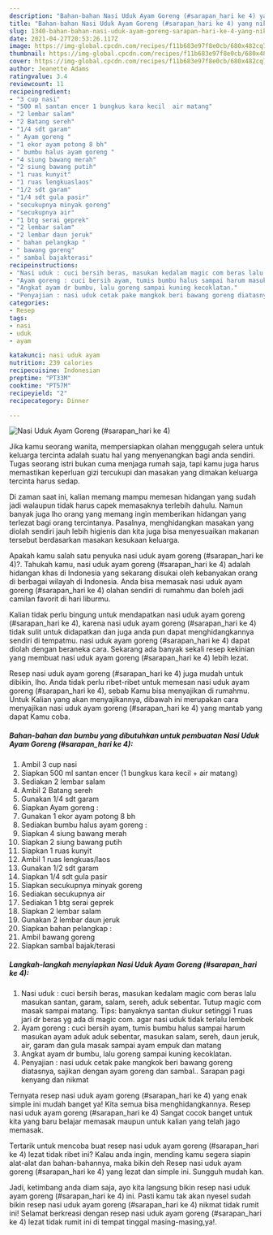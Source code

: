 ```yaml
---
description: "Bahan-bahan Nasi Uduk Ayam Goreng (#sarapan_hari ke 4) yang nikmat dan Mudah Dibuat"
title: "Bahan-bahan Nasi Uduk Ayam Goreng (#sarapan_hari ke 4) yang nikmat dan Mudah Dibuat"
slug: 1340-bahan-bahan-nasi-uduk-ayam-goreng-sarapan-hari-ke-4-yang-nikmat-dan-mudah-dibuat
date: 2021-04-27T20:53:26.117Z
image: https://img-global.cpcdn.com/recipes/f11b683e97f8e0cb/680x482cq70/nasi-uduk-ayam-goreng-sarapan_hari-ke-4-foto-resep-utama.jpg
thumbnail: https://img-global.cpcdn.com/recipes/f11b683e97f8e0cb/680x482cq70/nasi-uduk-ayam-goreng-sarapan_hari-ke-4-foto-resep-utama.jpg
cover: https://img-global.cpcdn.com/recipes/f11b683e97f8e0cb/680x482cq70/nasi-uduk-ayam-goreng-sarapan_hari-ke-4-foto-resep-utama.jpg
author: Jeanette Adams
ratingvalue: 3.4
reviewcount: 11
recipeingredient:
- "3 cup nasi"
- "500 ml santan encer 1 bungkus kara kecil  air matang"
- "2 lembar salam"
- "2 Batang sereh"
- "1/4 sdt garam"
- " Ayam goreng "
- "1 ekor ayam potong 8 bh"
- " bumbu halus ayam goreng "
- "4 siung bawang merah"
- "2 siung bawang putih"
- "1 ruas kunyit"
- "1 ruas lengkuaslaos"
- "1/2 sdt garam"
- "1/4 sdt gula pasir"
- "secukupnya minyak goreng"
- "secukupnya air"
- "1 btg serai geprek"
- "2 lembar salam"
- "2 lembar daun jeruk"
- " bahan pelangkap "
- " bawang goreng"
- " sambal bajakterasi"
recipeinstructions:
- "Nasi uduk : cuci bersih beras, masukan kedalam magic com beras lalu masukan santan, garam, salam, sereh, aduk sebentar. Tutup magic com masak sampai matang. Tips: banyaknya santan diukur setinggi 1 ruas jari dr beras yg ada di magic com. agar nasi uduk tidak terlalu lembek"
- "Ayam goreng : cuci bersih ayam, tumis bumbu halus sampai harum masukan ayam aduk aduk sebentar, masukan salam, sereh, daun jeruk, air, garam dan gula masak sampai ayam empuk dan matang"
- "Angkat ayam dr bumbu, lalu goreng sampai kuning kecoklatan."
- "Penyajian : nasi uduk cetak pake mangkok beri bawang goreng diatasnya, sajikan dengan ayam goreng dan sambal.. Sarapan pagi kenyang dan nikmat"
categories:
- Resep
tags:
- nasi
- uduk
- ayam

katakunci: nasi uduk ayam 
nutrition: 239 calories
recipecuisine: Indonesian
preptime: "PT33M"
cooktime: "PT57M"
recipeyield: "2"
recipecategory: Dinner

---
```



![Nasi Uduk Ayam Goreng (#sarapan_hari ke 4)](https://img-global.cpcdn.com/recipes/f11b683e97f8e0cb/680x482cq70/nasi-uduk-ayam-goreng-sarapan_hari-ke-4-foto-resep-utama.jpg)

Jika kamu seorang wanita, mempersiapkan olahan menggugah selera untuk keluarga tercinta adalah suatu hal yang menyenangkan bagi anda sendiri. Tugas seorang istri bukan cuma menjaga rumah saja, tapi kamu juga harus memastikan keperluan gizi tercukupi dan masakan yang dimakan keluarga tercinta harus sedap.

Di zaman  saat ini, kalian memang mampu memesan hidangan yang sudah jadi walaupun tidak harus capek memasaknya terlebih dahulu. Namun banyak juga lho orang yang memang ingin memberikan hidangan yang terlezat bagi orang tercintanya. Pasalnya, menghidangkan masakan yang diolah sendiri jauh lebih higienis dan kita juga bisa menyesuaikan makanan tersebut berdasarkan masakan kesukaan keluarga. 



Apakah kamu salah satu penyuka nasi uduk ayam goreng (#sarapan_hari ke 4)?. Tahukah kamu, nasi uduk ayam goreng (#sarapan_hari ke 4) adalah hidangan khas di Indonesia yang sekarang disukai oleh kebanyakan orang di berbagai wilayah di Indonesia. Anda bisa memasak nasi uduk ayam goreng (#sarapan_hari ke 4) olahan sendiri di rumahmu dan boleh jadi camilan favorit di hari liburmu.

Kalian tidak perlu bingung untuk mendapatkan nasi uduk ayam goreng (#sarapan_hari ke 4), karena nasi uduk ayam goreng (#sarapan_hari ke 4) tidak sulit untuk didapatkan dan juga anda pun dapat menghidangkannya sendiri di tempatmu. nasi uduk ayam goreng (#sarapan_hari ke 4) dapat diolah dengan beraneka cara. Sekarang ada banyak sekali resep kekinian yang membuat nasi uduk ayam goreng (#sarapan_hari ke 4) lebih lezat.

Resep nasi uduk ayam goreng (#sarapan_hari ke 4) juga mudah untuk dibikin, lho. Anda tidak perlu ribet-ribet untuk memesan nasi uduk ayam goreng (#sarapan_hari ke 4), sebab Kamu bisa menyajikan di rumahmu. Untuk Kalian yang akan menyajikannya, dibawah ini merupakan cara menyajikan nasi uduk ayam goreng (#sarapan_hari ke 4) yang mantab yang dapat Kamu coba.

<!--inarticleads1-->

##### Bahan-bahan dan bumbu yang dibutuhkan untuk pembuatan Nasi Uduk Ayam Goreng (#sarapan_hari ke 4):

1. Ambil 3 cup nasi
1. Siapkan 500 ml santan encer (1 bungkus kara kecil + air matang)
1. Sediakan 2 lembar salam
1. Ambil 2 Batang sereh
1. Gunakan 1/4 sdt garam
1. Siapkan  Ayam goreng :
1. Gunakan 1 ekor ayam potong 8 bh
1. Sediakan  bumbu halus ayam goreng :
1. Siapkan 4 siung bawang merah
1. Siapkan 2 siung bawang putih
1. Siapkan 1 ruas kunyit
1. Ambil 1 ruas lengkuas/laos
1. Gunakan 1/2 sdt garam
1. Siapkan 1/4 sdt gula pasir
1. Siapkan secukupnya minyak goreng
1. Sediakan secukupnya air
1. Sediakan 1 btg serai geprek
1. Siapkan 2 lembar salam
1. Gunakan 2 lembar daun jeruk
1. Siapkan  bahan pelangkap :
1. Ambil  bawang goreng
1. Siapkan  sambal bajak/terasi




<!--inarticleads2-->

##### Langkah-langkah menyiapkan Nasi Uduk Ayam Goreng (#sarapan_hari ke 4):

1. Nasi uduk : cuci bersih beras, masukan kedalam magic com beras lalu masukan santan, garam, salam, sereh, aduk sebentar. Tutup magic com masak sampai matang. Tips: banyaknya santan diukur setinggi 1 ruas jari dr beras yg ada di magic com. agar nasi uduk tidak terlalu lembek
1. Ayam goreng : cuci bersih ayam, tumis bumbu halus sampai harum masukan ayam aduk aduk sebentar, masukan salam, sereh, daun jeruk, air, garam dan gula masak sampai ayam empuk dan matang
1. Angkat ayam dr bumbu, lalu goreng sampai kuning kecoklatan.
1. Penyajian : nasi uduk cetak pake mangkok beri bawang goreng diatasnya, sajikan dengan ayam goreng dan sambal.. Sarapan pagi kenyang dan nikmat




Ternyata resep nasi uduk ayam goreng (#sarapan_hari ke 4) yang enak simple ini mudah banget ya! Kita semua bisa menghidangkannya. Resep nasi uduk ayam goreng (#sarapan_hari ke 4) Sangat cocok banget untuk kita yang baru belajar memasak maupun untuk kalian yang telah jago memasak.

Tertarik untuk mencoba buat resep nasi uduk ayam goreng (#sarapan_hari ke 4) lezat tidak ribet ini? Kalau anda ingin, mending kamu segera siapin alat-alat dan bahan-bahannya, maka bikin deh Resep nasi uduk ayam goreng (#sarapan_hari ke 4) yang lezat dan simple ini. Sungguh mudah kan. 

Jadi, ketimbang anda diam saja, ayo kita langsung bikin resep nasi uduk ayam goreng (#sarapan_hari ke 4) ini. Pasti kamu tak akan nyesel sudah bikin resep nasi uduk ayam goreng (#sarapan_hari ke 4) nikmat tidak rumit ini! Selamat berkreasi dengan resep nasi uduk ayam goreng (#sarapan_hari ke 4) lezat tidak rumit ini di tempat tinggal masing-masing,ya!.

